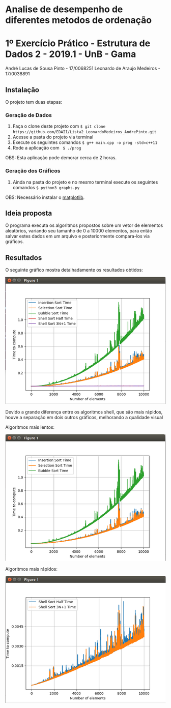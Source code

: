 # Analise de desempenho de diferentes metodos de ordenação

1º Exercício Prático - Estrutura de Dados 2 - 2019.1 - UnB - Gama
=========================
André Lucas de Sousa Pinto - 17/0068251
Leonardo de Araujo Medeiros - 17/0038891

## Instalação

O projeto tem duas etapas:

### Geração de Dados
1. Faça o clone deste projeto com ```$ git clone https://github.com/EDAII/Lista2_LeonardoMedeiros_AndrePinto.git ```
2. Acesse a pasta do projeto via terminal
3. Execute os seguintes comandos ``` $ g++ main.cpp -o prog -std=c++11 ```
4. Rode a aplicação com ``` $ ./prog``` 

OBS: Esta aplicação pode demorar cerca de 2 horas.

### Geração dos Gráficos
1. Ainda na pasta do projeto e no mesmo terminal execute os seguintes comandos ```$ python3 graphs.py ```

OBS: Necessário instalar o [matplotlib](https://matplotlib.org/index.html).

## Ideia proposta
O programa executa os algoritmos propostos sobre um vetor de elementos aleatórios, variando seu tamanho de 0 a 10000 elementos, para então salvar estes dados em um arquivo e posteriormente compara-los via gráficos.

## Resultados
O seguinte gráfico mostra detalhadamente os resultados obtidos:

![all](https://github.com/EDAII/Lista2_LeonardoMedeiros_AndrePinto/blob/master/all_graphs.png)

Devido a grande diferença entre os algoritmos shell, que são mais rápidos, houve a separação em dois outros gráficos, melhorando a qualidade visual

Algoritmos mais lentos:

![lentos](https://github.com/EDAII/Lista2_LeonardoMedeiros_AndrePinto/blob/master/insertion_bubble_select.png) 


Algoritmos mais rápidos:

![rapidos](https://github.com/EDAII/Lista2_LeonardoMedeiros_AndrePinto/blob/master/shells.png)

